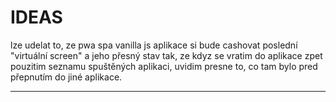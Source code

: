 # IDEAS

lze udelat to, ze pwa spa vanilla js aplikace si bude cashovat poslední "virtuální screen" a jeho přesný stav tak, ze kdyz se vratim do aplikace zpet pouzitim seznamu spuštěných aplikaci, uvidim presne to, co tam bylo pred přepnutím do jiné aplikace.

-----

